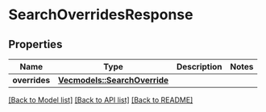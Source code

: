 # SearchOverridesResponse

## Properties

Name | Type | Description | Notes
------------ | ------------- | ------------- | -------------
**overrides** | [**Vec<models::SearchOverride>**](SearchOverride.md) |  | 

[[Back to Model list]](../README.md#documentation-for-models) [[Back to API list]](../README.md#documentation-for-api-endpoints) [[Back to README]](../README.md)


